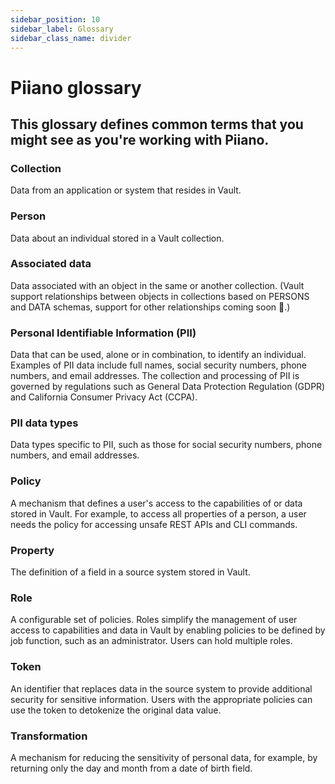 ```yaml
---
sidebar_position: 10
sidebar_label: Glossary
sidebar_class_name: divider
---
```


# Piiano glossary
## This glossary defines common terms that you might see as you're working with Piiano.

### Collection  

Data from an application or system that resides in Vault.

### Person  

Data about an individual stored in a Vault collection.

### Associated data  

Data associated with an object in the same or another collection. (Vault support relationships between objects in collections based on PERSONS and DATA schemas, support for other relationships coming soon 🎁.) 

### Personal Identifiable Information (PII)  

Data that can be used, alone or in combination, to identify an individual. Examples of PII data include full names, social security numbers, phone numbers, and email addresses. The collection and processing of PII is governed by regulations such as General Data Protection Regulation (GDPR) and California Consumer Privacy Act (CCPA).

### PII data types  

Data types specific to PII, such as those for social security numbers, phone numbers, and email addresses.

### Policy  

A mechanism that defines a user's access to the capabilities of or data stored in Vault. For example, to access all properties of a person, a user needs the policy for accessing unsafe REST APIs and CLI commands.

### Property  

The definition of a field in a source system stored in Vault.

### Role   

A configurable set of policies. Roles simplify the management of user access to capabilities and data in Vault by enabling policies to be defined by job function, such as an administrator. Users can hold multiple roles.

### Token  

An identifier that replaces data in the source system to provide additional security for sensitive information. Users with the appropriate policies can use the token to detokenize the original data value.

### Transformation  

A mechanism for reducing the sensitivity of personal data, for example, by returning only the day and month from a date of birth field.

